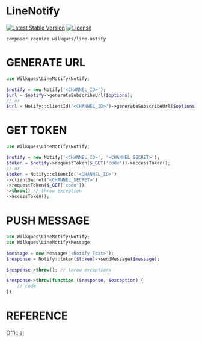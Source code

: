 # LineNotify

[![Latest Stable Version](https://poser.pugx.org/wilkques/line-notify/v/stable)](https://packagist.org/packages/wilkques/line-notify)
[![License](https://poser.pugx.org/wilkques/line-notify/license)](https://packagist.org/packages/wilkques/line-notify)

````
composer require wilkques/line-notify
````

# GENERATE URL
````php
use Wilkques\LineNotify\Notify;

$notify = new Notify('<CHANNEL_ID>');
$url = $notify->generateSubscribeUrl($options);
// or
$url = Notify::clientId('<CHANNEL_ID>')->generateSubscribeUrl($options);
````
# GET TOKEN
````php
use Wilkques\LineNotify\Notify;

$notify = new Notify('<CHANNEL_ID>', '<CHANNEL_SECRET>');
$token = $notify->requestToken($_GET('code'))->accessToken();
// or
$token = Notify::clientId('<CHANNEL_ID>')
->clientSecret('<CHANNEL_SECRET>')
->requestToken($_GET('code'))
->throw() // throw exception
->accessToken();
````

# PUSH MESSAGE
````php
use Wilkques\LineNotify\Notify;
use Wilkques\LineNotify\Message;

$message = new Message('<Notify Text>');
$response = Notify::token($token)->sendMessage($message);

$response->throw(); // throw exceptions

$response->throw(function ($response, $exception) {
    // code
});
````

# REFERENCE
[Official](https://notify-bot.line.me/doc/en/)
